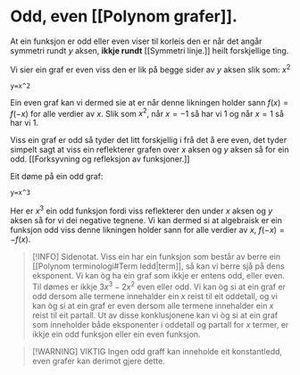 # Odd, even [[Polynom grafer]].

At ein funksjon er odd eller even viser til korleis den er når det angår symmetri rundt $y$ aksen, **ikkje rundt** [[Symmetri linje.]] heilt forskjellige ting.

Vi sier ein graf er even viss den er lik på begge sider av $y$ aksen slik som:
$x^2$
```desmos-graph
y=x^2
```




Ein even graf kan vi dermed sie at er når denne likningen holder sann $f(x)=f(-x)$ for alle verdier av $x$. Slik som $x^2$, når $x=-1$ så har vi $1$ og når $x=1$ så har vi $1$.



Viss ein graf er odd så tyder det litt forskjellig i frå det å ere even, det tyder simpelt sagt at viss ein reflekterer grafen over $x$ aksen og $y$ aksen så for ein odd. [[Forksyvning og refleksjon av funksjoner.]]

Eit døme på ein odd graf:
```desmos-graph
y=x^3
```

Her er $x^3$ ein odd funksjon fordi viss reflekterer den under $x$ aksen og $y$ aksen så for vi dei negative tegnene.
Vi kan dermed si at algebraisk er ein funksjon odd viss denne likningen holder sann for alle verdier av $x$, $f(-x)=-f(x)$.


>[!INFO] Sidenotat.
>Viss ein har ein funksjon som består av berre ein [[Polynom terminologi#Term ledd|term]], så kan vi berre sjå på dens eksponent.
>Vi kan òg ha ein graf som ikkje er entens odd, eller even. Til dømes er ikkje $3x^3-2x^2$ even eller odd.
>Vi kan òg si at ein graf er odd dersom alle termene innehalder ein $x$ reist til eit oddetall, og vi kan òg si at ein graf er even dersom alle termene innehalder ein $x$ reist til eit partall. 
>Ut av disse konklusjonene kan vi òg si at ein graf som inneholder både eksponenter i oddetall og partall for $x$ termer, er ikkje ein odd funksjon eller ein even funksjon.





>[!WARNING] VIKTIG
>Ingen odd graff kan inneholde eit konstantledd, even grafer kan derimot gjere dette.



